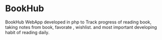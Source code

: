 # BookHub
BookHub WebApp developed in php to Track progress of reading book, taking notes from book, favorate , wishlist.
and most important developing habit of reading daily.